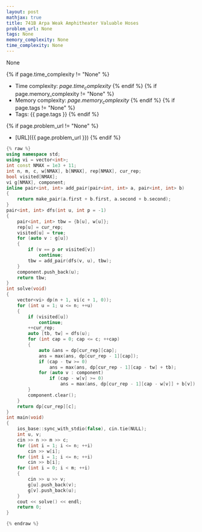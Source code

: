 ```yaml
---
layout: post
mathjax: true
title: 741B Arpa Weak Amphitheater Valuable Hoses
problem_url: None
tags: None
memory_complexity: None
time_complexity: None
---
```


None


{% if page.time_complexity != "None" %}
- Time complexity: ${{ page.time_complexity }}$
{% endif %}
{% if page.memory_complexity != "None" %}
- Memory complexity: ${{ page.memory_complexity }}$
{% endif %}
{% if page.tags != "None" %}
- Tags: {{ page.tags }}
{% endif %}

{% if page.problem_url != "None" %}
- [URL]({{ page.problem_url }})
{% endif %}

```cpp
{% raw %}
using namespace std;
using vi = vector<int>;
int const NMAX = 1e3 + 11;
int n, m, c, w[NMAX], b[NMAX], rep[NMAX], cur_rep;
bool visited[NMAX];
vi g[NMAX], component;
inline pair<int, int> add_pair(pair<int, int> a, pair<int, int> b)
{
    return make_pair(a.first + b.first, a.second + b.second);
}
pair<int, int> dfs(int u, int p = -1)
{
    pair<int, int> tbw = {b[u], w[u]};
    rep[u] = cur_rep;
    visited[u] = true;
    for (auto v : g[u])
    {
        if (v == p or visited[v])
            continue;
        tbw = add_pair(dfs(v, u), tbw);
    }
    component.push_back(u);
    return tbw;
}
int solve(void)
{
    vector<vi> dp(n + 1, vi(c + 1, 0));
    for (int u = 1; u <= n; ++u)
    {
        if (visited[u])
            continue;
        ++cur_rep;
        auto [tb, tw] = dfs(u);
        for (int cap = 0; cap <= c; ++cap)
        {
            auto &ans = dp[cur_rep][cap];
            ans = max(ans, dp[cur_rep - 1][cap]);
            if (cap - tw >= 0)
                ans = max(ans, dp[cur_rep - 1][cap - tw] + tb);
            for (auto v : component)
                if (cap - w[v] >= 0)
                    ans = max(ans, dp[cur_rep - 1][cap - w[v]] + b[v]);
        }
        component.clear();
    }
    return dp[cur_rep][c];
}
int main(void)
{
    ios_base::sync_with_stdio(false), cin.tie(NULL);
    int u, v;
    cin >> n >> m >> c;
    for (int i = 1; i <= n; ++i)
        cin >> w[i];
    for (int i = 1; i <= n; ++i)
        cin >> b[i];
    for (int i = 0; i < m; ++i)
    {
        cin >> u >> v;
        g[u].push_back(v);
        g[v].push_back(u);
    }
    cout << solve() << endl;
    return 0;
}

{% endraw %}
```